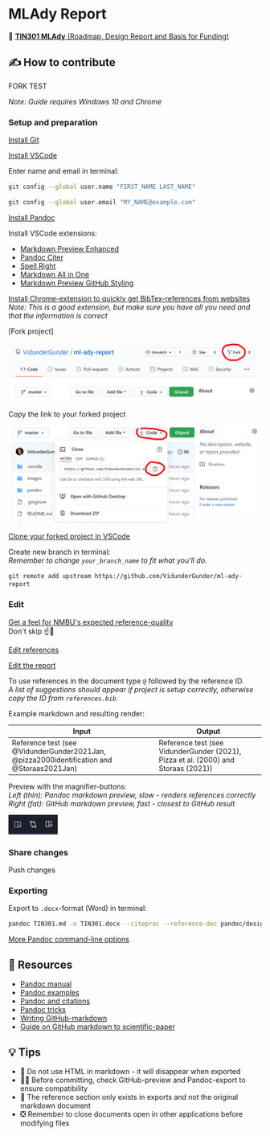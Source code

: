 # MLAdy Report

📄 [**TIN301 MLAdy** (Roadmap, Design Report and Basis for Funding)](TIN301.md)

## ✍ How to contribute

FORK TEST

_Note: Guide requires Windows 10 and Chrome_

### Setup and preparation

[Install Git](https://git-scm.com/downloads)

[Install VSCode](https://code.visualstudio.com/)

Enter name and email in terminal:

```sh
git config --global user.name "FIRST_NAME LAST_NAME"
```
```sh
git config --global user.email "MY_NAME@example.com"
```

[Install Pandoc](https://pandoc.org/installing.html)

Install VSCode extensions:

- [Markdown Preview Enhanced](https://marketplace.visualstudio.com/items?itemName=shd101wyy.markdown-preview-enhanced)
- [Pandoc Citer](https://marketplace.visualstudio.com/items?itemName=notZaki.pandocciter)
- [Spell Right](https://marketplace.visualstudio.com/items?itemName=ban.spellright)
- [Markdown All in One](https://marketplace.visualstudio.com/items?itemName=yzhang.markdown-all-in-one)
- [Markdown Preview GitHub Styling](https://marketplace.visualstudio.com/items?itemName=bierner.markdown-preview-github-styles)

[Install Chrome-extension to quickly get BibTex-references from websites](https://chrome.google.com/webstore/detail/bibitnow/bmnfikjlonhkoojjfddnlbinkkapmldg/related)  
_Note: This is a good extension, but make sure you have all you need and that the information is correct_

[Fork project]

![](images/fork.png)

Copy the link to your forked project

![picture 3](images/clone.png)

[Clone your forked project in VSCode](https://code.visualstudio.com/docs/editor/github#:~:text=Cloning%20a%20repository%23,you%20have%20no%20folder%20open)

Create new branch in terminal:  
_Remember to change `your_branch_name` to fit what you'll do._

<!-- git checkout -b your_branch_name -->
```
git remote add upstream https://github.com/VidunderGunder/ml-ady-report
```

### Edit

[Get a feel for NMBU's expected reference-quality](https://www.nmbu.no/en/about-nmbu/library/write-and-cite/styles/examples-nmbu-style)  
Don't skip ☝🤨

[Edit references](pandoc/references.bib)

[Edit the report](TIN301.md)

To use references in the document type `@` followed by the reference ID.  
_A list of suggestions should appear if project is setup correctly, otherwise copy the ID from `references.bib`._

Example markdown and resulting render:

| Input | Output |
|---|---|
| Reference test (see \@VidunderGunder2021Jan, \@pizza2000identification and \@Storaas2021Jan) | Reference test (see VidunderGunder (2021), Pizza et al. (2000) and Storaas (2021)) |


Preview with the magnifier-buttons:  
_Left (thin): Pandoc markdown preview, slow - renders references correctly_  
_Right (fat): GitHub markdown preview, fast - closest to GitHub result_

![](images/preview-buttons.png)  

### Share changes

Push changes

### Exporting

Export to `.docx`-format (Word) in terminal:

```sh
pandoc TIN301.md -o TIN301.docx --citeproc --reference-doc pandoc/design.docx
```

[More Pandoc command-line options](https://pandoc.org/MANUAL.html#default-files)


## 📖 Resources

- [Pandoc manual](https://pandoc.org/MANUAL.html)
- [Pandoc examples](https://pandoc.org/demos.html)
- [Pandoc and citations](https://rmarkdown.rstudio.com/authoring_bibliographies_and_citations.html)
- [Pandoc tricks](https://github.com/jgm/pandoc/wiki/Pandoc-Tricks#from-markdown-to-markdown)
- [Writing GitHub-markdown](https://github.com/adam-p/markdown-here/wiki/Markdown-Cheatsheet)
- [Guide on GitHub markdown to scientific-paper](https://gist.github.com/maxogden/97190db73ac19fc6c1d9beee1a6e4fc8)

## 💡 Tips

- 🚫 Do not use HTML in markdown - it will disappear when exported
- 🕵️‍♂️ Before committing, check GitHub-preview and Pandoc-export to ensure compatibility
- 🧾 The reference section only exists in exports and not the original markdown document
- ❎ Remember to close documents open in other applications before modifying files
